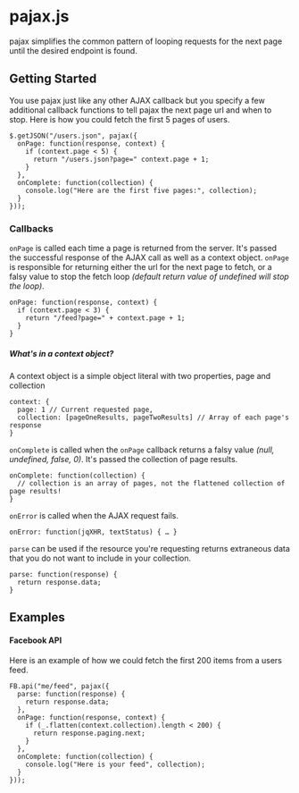 pajax.js
========
pajax simplifies the common pattern of looping requests for the next page until the desired endpoint is found.

## Getting Started
You use pajax just like any other AJAX callback but you specify a few additional callback functions to tell pajax the next page url and when to stop. Here is how you could fetch the first 5 pages of users.

	$.getJSON("/users.json", pajax({
	  onPage: function(response, context) {
		if (context.page < 5) {
		  return "/users.json?page=" context.page + 1;
		}
	  },
	  onComplete: function(collection) {
		console.log("Here are the first five pages:", collection);
	  }
	}));

### Callbacks

`onPage` is called each time a page is returned from the server. It's passed the successful response of the AJAX call as well as a context object. `onPage` is responsible for returning either the url for the next page to fetch, or a falsy value to stop the fetch loop *(default return value of undefined will stop the loop)*.

	onPage: function(response, context) {
	  if (context.page < 3) {
		return "/feed?page=" + context.page + 1;
	  }
	}

##### What's in a context object?
A context object is a simple object literal with two properties, page and collection

	context: {
	  page: 1 // Current requested page,
	  collection: [pageOneResults, pageTwoResults] // Array of each page's response
	}

`onComplete` is called when the `onPage` callback returns a falsy value *(null, undefined, false, 0)*. It's passed the collection of page results.

	onComplete: function(collection) {
	  // collection is an array of pages, not the flattened collection of page results!
	}

`onError` is called when the AJAX request fails.

	onError: function(jqXHR, textStatus) { … }

`parse` can be used if the resource you're requesting returns extraneous data that you do not want to include in your collection.

	parse: function(response) {
	  return response.data;
	}

## Examples

#### Facebook API
Here is an example of how we could fetch the first 200 items from a users feed.

	FB.api("me/feed", pajax({
	  parse: function(response) {
        return response.data;
	  },
	  onPage: function(response, context) {
		if (_.flatten(context.collection).length < 200) {
		  return response.paging.next;
		}
	  },
	  onComplete: function(collection) {
		console.log("Here is your feed", collection);
	  }
	}));

